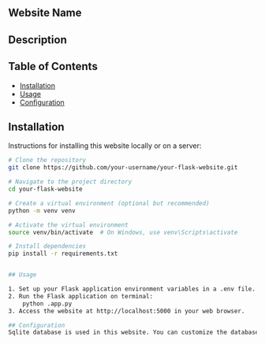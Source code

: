 ## Website Name



## Description



## Table of Contents

- [Installation](#installation)
- [Usage](#usage)
- [Configuration](#configuration)

## Installation

Instructions for installing this website locally or on a server:

```bash
# Clone the repository
git clone https://github.com/your-username/your-flask-website.git

# Navigate to the project directory
cd your-flask-website

# Create a virtual environment (optional but recommended)
python -m venv venv

# Activate the virtual environment
source venv/bin/activate  # On Windows, use venv\Scripts\activate

# Install dependencies
pip install -r requirements.txt


## Usage 

1. Set up your Flask application environment variables in a .env file.
2. Run the Flask application on terminal:
    python .app.py
3. Access the website at http://localhost:5000 in your web browser.

## Configuration
Sqlite database is used in this website. You can customize the database according to your requirement. But you have to set the DATABASE_URI environment variable to your preferred database URL
